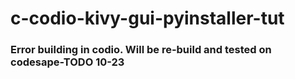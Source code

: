 # c-codio-kivy-gui-pyinstaller-tut
### Error building in codio. Will be re-build and tested on codesape-TODO 10-23

